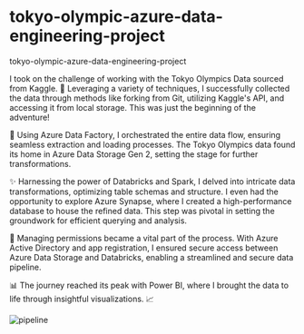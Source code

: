 # tokyo-olympic-azure-data-engineering-project
tokyo-olympic-azure-data-engineering-project

I took on the challenge of working with the Tokyo Olympics Data sourced from Kaggle. 🏅 Leveraging a variety of techniques, I successfully collected the data through methods like forking from Git, utilizing Kaggle's API, and accessing it from local storage. This was just the beginning of the adventure!

🔗 Using Azure Data Factory, I orchestrated the entire data flow, ensuring seamless extraction and loading processes. The Tokyo Olympics data found its home in Azure Data Storage Gen 2, setting the stage for further transformations.

✨ Harnessing the power of Databricks and Spark, I delved into intricate data transformations, optimizing table schemas and structure. I even had the opportunity to explore Azure Synapse, where I created a high-performance database to house the refined data. This step was pivotal in setting the groundwork for efficient querying and analysis.

🔐 Managing permissions became a vital part of the process. With Azure Active Directory and app registration, I ensured secure access between Azure Data Storage and Databricks, enabling a streamlined and secure data pipeline.

📊 The journey reached its peak with Power BI, where I brought the data to life through insightful visualizations. 📈


![pipeline](https://github.com/R4az/tokyo-olympic-azure-data-engineering-project/assets/98613908/45bab580-5fb6-4111-a301-81299f154d6b)
